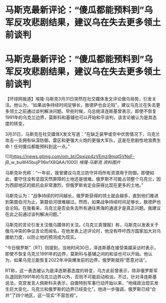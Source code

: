 # 马斯克最新评论：“傻瓜都能预料到”乌军反攻悲剧结果，建议乌在失去更多领土前谈判

# 马斯克最新评论：“傻瓜都能预料到”乌军反攻悲剧结果，建议乌在失去更多领土前谈判

【环球网报道】埃隆·马斯克3月31日突然在社交媒体发文评论俄乌局势，引发关注。他认为，“如果战争持续时间足够长，敖德萨也会沦陷”，建议乌克兰在失去更多领土之前通过谈判解决问题。早些时候，乌总统泽连斯基曾表示，即使不恢复1991年的乌克兰边界，莫斯科和基辅也可以开始和平谈判，该言论被认为是其态度的转变。

3月31日，马斯克在社交媒体X发文写道：“在缺乏装甲或空中优势情况下，乌克兰攻击一支拥有纵深防御、雷区和更强大火炮的更强大军队，这是在悲剧性地浪费生命！任何傻瓜都能预料到这一点。”

![](https://inews.gtimg.com/om_bt/Opxjzp4zVEmzi9mqt5VNsF-
jB_w_buW45bujP1I6xfX8QAA/1000) _埃隆·马斯克 资料图片_

马斯克补充称：“一年前，我曾建议乌克兰防守并将所有资源用于防御。即便如此，要守住没有坚固天然屏障的土地还是很难。俄罗斯不可能占领整个乌克兰，因为西部地区的抵抗会非常激烈，但俄罗斯肯定会获得比现在更多的土地。”

马斯克认为：“战争持续的时间越长，俄罗斯获得的领土就会越多，直到他们推进到第聂伯河为止，第聂伯河很难越过。然而，如果战争持续时间足够长，敖德萨也会沦陷。在我看来，乌克兰是否会失去所有通往黑海的通道才是真正问题。我建议在此之前通过谈判解决问题。”

马斯克的言论引发关注俄乌媒体的关注。《乌克兰真理报》称，马斯克以发表关于俄乌冲突的争议言论而闻名，在他发表上述评论时，他没有呼吁西方国家加大对乌援助力度，以防止他的预测成为现实。

“今日俄罗斯”（RT）则提到，当地时间30日，泽连斯基在接受美媒采访时表示，即使不恢复乌克兰1991年的边界，莫斯科与基辅之间的和谈也可以开始。他认为，如果乌克兰能恢复2022年冲突爆发前的边界，俄罗斯就将“愿意对话”。

RT称，这一表态被认为是泽连斯基态度的转变，乌方此前曾表示，除非俄罗斯军队退回到1991年的乌克兰边界以外，否则不可能启动和谈。不过，针对泽连斯基说法，克宫发言人佩斯科夫表示，自俄特别军事行动开始以来，“地缘政治现实发生巨大变化，乌克兰和俄罗斯的边界已经变化”。他进一步强调，俄罗斯已经“合并”了四个地区，这一现实“不容忽视”。


